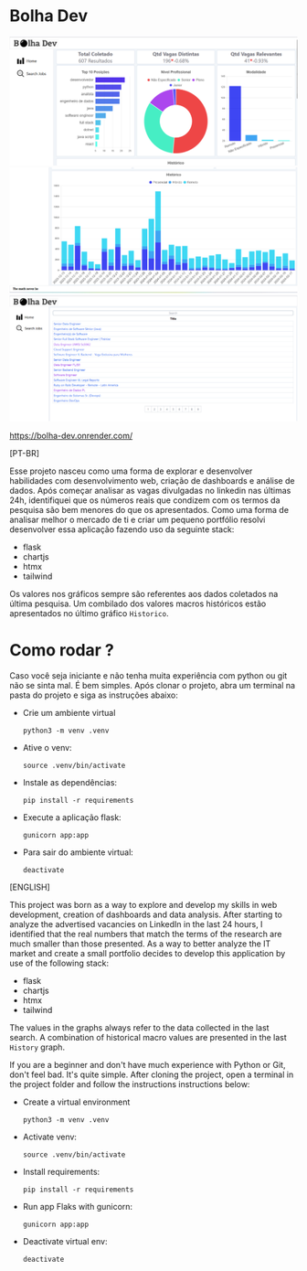 # Bolha Dev 
![Screenshot](https://github.com/Gaws21/Gaws21/blob/main/bolha-dev-1.png)
![Screenshot](https://github.com/Gaws21/Gaws21/blob/main/bolha-dev-2.png)
![Screenshot](https://github.com/Gaws21/Gaws21/blob/main/bolha-dev-3.png)

https://bolha-dev.onrender.com/

[PT-BR]

Esse projeto nasceu como uma forma de explorar e desenvolver habilidades com desenvolvimento
web, criação de dashboards e análise de dados. Após começar analisar as vagas divulgadas
no linkedin nas últimas 24h, identifiquei que os números reais que condizem com os termos
da pesquisa são bem menores do que os apresentados. Como uma forma de analisar melhor o 
mercado de ti e criar um pequeno portfólio resolvi desenvolver essa aplicação fazendo
uso da seguinte stack:

 - flask
 - chartjs
 - htmx
 - tailwind

Os valores nos gráficos sempre são referentes aos dados coletados na última pesquisa.
Um combilado dos valores macros históricos estão apresentados no último gráfico `Historico`.

# Como rodar ? 
Caso você seja iniciante e não tenha muita experiência com python ou git não se sinta mal.
É bem simples. Após clonar o projeto, abra um terminal na pasta do projeto e siga as
instruções abaixo:

 - Crie um ambiente virtual 
    ```
    python3 -m venv .venv
    ```
 - Ative o venv:
    ```
    source .venv/bin/activate
    ```
 - Instale as dependências:
    ```
    pip install -r requirements
    ```
 - Execute a aplicação flask:
    ```
    gunicorn app:app 
    ```
 - Para sair do ambiente virtual:
    ```
    deactivate
    ```

[ENGLISH]

This project was born as a way to explore and develop my skills in 
web development, creation of dashboards and data analysis. After starting to analyze the advertised vacancies
on LinkedIn in the last 24 hours, I identified that the real numbers that match the terms
of the research are much smaller than those presented. As a way to better analyze the
IT market and create a small portfolio decides to develop this application by
use of the following stack:

 - flask
 - chartjs
 - htmx
 - tailwind

The values in the graphs always refer to the data collected in the last search.
A combination of historical macro values are presented in the last `History` graph.

If you are a beginner and don't have much experience with Python or Git, don't feel bad.
It's quite simple. After cloning the project, open a terminal in the project folder and follow the instructions
instructions below:

- Create a virtual environment
    ```
    python3 -m venv .venv
    ```
 - Activate venv:
    ```
    source .venv/bin/activate
    ```
 - Install requirements:
    ```
    pip install -r requirements
    ```
 - Run app Flaks with gunicorn:
    ```
    gunicorn app:app 
    ```
 - Deactivate virtual env:
    ```
    deactivate
    ```